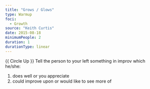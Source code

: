 ```yaml
---
title: "Grows / Glows"
type: Warmup
foci:
  - Growth
source: "Keith Curtis"
date: 2015-08-18
minimumPeople: 2
duration: 1
durationType: linear
---
```

{{ Circle Up }}
Tell the person to your left something in improv which he/she:

1. does well or you appreciate
2. could improve upon or would like to see more of
